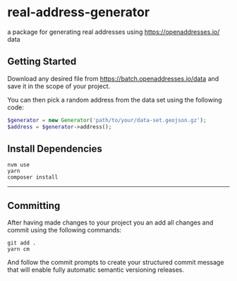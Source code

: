 # real-address-generator

a package for generating real addresses using https://openaddresses.io/ data

## Getting Started

Download any desired file from https://batch.openaddresses.io/data and save it
in the scope of your project.  

You can then pick a random address from the data set using the following code:

```php
$generator = new Generator('path/to/your/data-set.geojson.gz');
$address = $generator->address();
```

## Install Dependencies

```
nvm use
yarn
composer install
```

---

## Committing

After having made changes to your project you an add all changes and commit using the following commands:

```
git add .
yarn cm
```

And follow the commit prompts to create your structured commit message that will enable fully automatic semantic versioning releases.